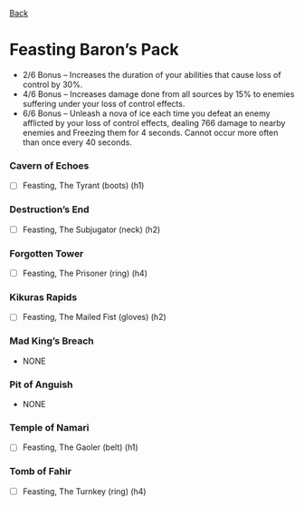 [Back](../)

# Feasting Baron’s Pack
- 2/6 Bonus – Increases the duration of your abilities that cause loss of control by 30%.
- 4/6 Bonus – Increases damage done from all sources by 15% to enemies suffering under your loss of control effects.
- 6/6 Bonus – Unleash a nova of ice each time you defeat an enemy afflicted by your loss of control effects, dealing 766 damage to nearby enemies and Freezing them for 4 seconds. Cannot occur more often than once every 40 seconds.

### Cavern of Echoes
- [ ] Feasting, The Tyrant (boots) (h1)

### Destruction’s End
- [ ] Feasting, The Subjugator (neck) (h2)

### Forgotten Tower
- [ ] Feasting, The Prisoner (ring)  (h4)

### Kikuras Rapids
- [ ] Feasting, The Mailed Fist (gloves) (h2)

### Mad King’s Breach
- NONE

### Pit of Anguish
- NONE

### Temple of Namari
- [ ] Feasting, The Gaoler (belt) (h1)

### Tomb of Fahir
- [ ] Feasting, The Turnkey (ring) (h4)
